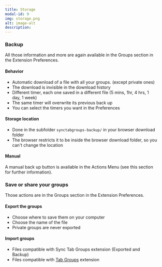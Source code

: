 ```yaml
---
title: Storage
modal-id: 9
img: storage.png
alt: image-alt
description: 
---
```

### Backup
All those information and more are again available in the Groups section in the Extension Preferences.

#### Behavior
- Automatic download of a file with all your groups. (except private ones)
- The download is invisible in the download history
- Different timer, each one saved in a different file (5 mins, 1hr, 4 hrs, 1 day, 1 week)
- The same timer will overwrite its previous back up
- You can select the timers you want in the Preferences

#### Storage location
- Done in the subfolder `synctabgroups-backup/` in your browser download folder
- The browser restricts it to be inside the browser download folder, so you can't change the location

#### Manual
A manual back up button is available in the Actions Menu (see this section for further information).

### Save or share your groups
Those actions are in the Groups section in the Extension Preferences.

#### Export the groups
 - Choose where to save them on your computer
 - Choose the name of the file
 - Private groups are never exported

#### Import groups
 - Files compatible with Sync Tab Groups extension (Exported and Backup)
 - Files compatible with [Tab Groups](https://addons.mozilla.org/en-US/firefox/addon/tab-groups-panorama/) extension
